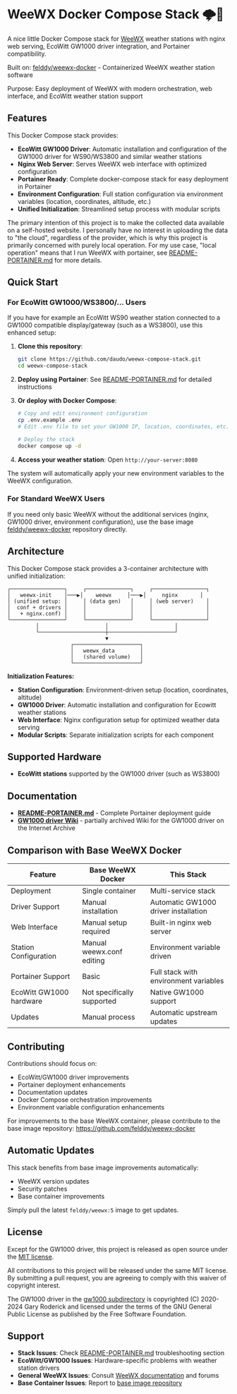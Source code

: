# WeeWX Docker Compose Stack 🌩🐳

A nice little Docker Compose stack for [WeeWX](http://weewx.com) weather stations with nginx web serving, EcoWitt GW1000 driver integration, and Portainer compatibility.

Built on: [felddy/weewx-docker](https://github.com/felddy/weewx-docker) - Containerized WeeWX weather station software

Purpose: Easy deployment of WeeWX with modern orchestration, web interface, and EcoWitt weather station support

## Features

This Docker Compose stack provides:

- **EcoWitt GW1000 Driver**: Automatic installation and configuration of the GW1000 driver for WS90/WS3800 and similar weather stations
- **Nginx Web Server**: Serves WeeWX web interface with optimized configuration
- **Portainer Ready**: Complete docker-compose stack for easy deployment in Portainer
- **Environment Configuration**: Full station configuration via environment variables (location, coordinates, altitude, etc.)
- **Unified Initialization**: Streamlined setup process with modular scripts

The primary intention of this project is to make the collected data available on a self-hosted website. I personally have no interest in uploading the data to "the cloud", regardless of the provider, which is why this project is primarily concerned with purely local operation. For my use case, "local operation" means that I run WeeWX with portainer, see [README-PORTAINER.md](README-PORTAINER.md) for more details.

## Quick Start

### For EcoWitt GW1000/WS3800/... Users

If you have for example an EcoWitt WS90 weather station connected to a GW1000 compatible display/gateway (such as a WS3800), use this enhanced setup:

1. **Clone this repository**:

   ```bash
   git clone https://github.com/daudo/weewx-compose-stack.git
   cd weewx-compose-stack
   ```

2. **Deploy using Portainer**: See [README-PORTAINER.md](README-PORTAINER.md) for detailed instructions

3. **Or deploy with Docker Compose**:

   ```bash
   # Copy and edit environment configuration
   cp .env.example .env
   # Edit .env file to set your GW1000 IP, location, coordinates, etc.
   
   # Deploy the stack
   docker compose up -d
   ```

4. **Access your weather station**: Open `http://your-server:8080`

The system will automatically apply your new environment variables to the WeeWX configuration.

### For Standard WeeWX Users

If you need only basic WeeWX without the additional services (nginx, GW1000 driver, environment configuration), use the base image [felddy/weewx-docker](https://github.com/felddy/weewx-docker) repository directly.

## Architecture

This Docker Compose stack provides a 3-container architecture with unified initialization:

```
┌─────────────────┐     ┌──────────────┐     ┌─────────────────┐
│   weewx-init    │───▶│    weewx     │───▶│     nginx       │
│ (unified setup: │     │ (data gen)   │     │ (web server)    │
│  conf + drivers │     │              │     │                 │
│   + nginx.conf) │     │              │     │                 │
└─────────────────┘     └──────────────┘     └─────────────────┘
         │                     │                     │
         └─────────────────────┼─────────────────────┘
                               ▼
                    ┌─────────────────────┐
                    │   weewx_data        │
                    │   (shared volume)   │
                    └─────────────────────┘
```

**Initialization Features:**

- **Station Configuration**: Environment-driven setup (location, coordinates, altitude)
- **GW1000 Driver**: Automatic installation and configuration for Ecowitt weather stations
- **Web Interface**: Nginx configuration setup for optimized weather data serving
- **Modular Scripts**: Separate initialization scripts for each component

## Supported Hardware

- **EcoWitt stations** supported by the GW1000 driver (such as WS3800)

## Documentation

- **[README-PORTAINER.md](README-PORTAINER.md)** - Complete Portainer deployment guide
- **[GW1000 driver Wiki](https://web.archive.org/web/20250306211021/https://github.com/gjr80/weewx-gw1000/wiki)** - partially archived Wiki for the GW1000 driver on the Internet Archive

## Comparison with Base WeeWX Docker

| Feature | Base WeeWX Docker | This Stack |
|---------|-------------------|------------|
| Deployment | Single container | Multi-service stack |
| Driver Support | Manual installation | Automatic GW1000 driver installation |
| Web Interface | Manual setup required | Built-in nginx web server |
| Station Configuration | Manual weewx.conf editing | Environment variable driven |
| Portainer Support | Basic | Full stack with environment variables |
| EcoWitt GW1000 hardware | Not specifically supported | Native GW1000 support |
| Updates | Manual process | Automatic upstream updates |

## Contributing

Contributions should focus on:

- EcoWitt/GW1000 driver improvements
- Portainer deployment enhancements  
- Documentation updates
- Docker Compose orchestration improvements
- Environment variable configuration enhancements

For improvements to the base WeeWX container, please contribute to the base image repository: <https://github.com/felddy/weewx-docker>

## Automatic Updates

This stack benefits from base image improvements automatically:

- WeeWX version updates
- Security patches
- Base container improvements

Simply pull the latest `felddy/weewx:5` image to get updates.

## License

Except for the GW1000 driver, this project is released as open source under the [MIT license](LICENSE).

All contributions to this project will be released under the same MIT license. By submitting a pull request, you are agreeing to comply with this waiver of copyright interest.

The GW1000 driver in the [gw1000 subdirectory](./gw1000/) is copyrighted (C) 2020-2024 Gary Roderick and licensed under
the terms of the GNU General Public License as published by the Free Software Foundation.

## Support

- **Stack Issues**: Check [README-PORTAINER.md](README-PORTAINER.md) troubleshooting section  
- **EcoWitt/GW1000 Issues**: Hardware-specific problems with weather station drivers
- **General WeeWX Issues**: Consult [WeeWX documentation](https://weewx.com/docs/) and forums
- **Base Container Issues**: Report to [base image repository](https://github.com/felddy/weewx-docker/issues)
